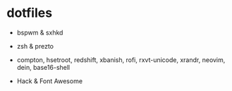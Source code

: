 # dotfiles

- bspwm & sxhkd
- zsh & prezto

- compton, hsetroot, redshift, xbanish, rofi, rxvt-unicode, xrandr, neovim, dein, base16-shell

- Hack & Font Awesome
